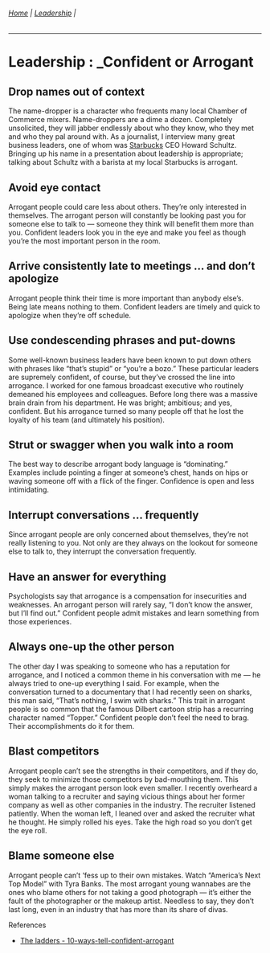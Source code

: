 ###### [Home](https://github.com/RyKaj/Documentation/blob/master/README.md) | [Leadership](https://github.com/RyKaj/Documentation/tree/master/Leadership/README.md) |
------------

# Leadership : \_Confident or Arrogant


## Drop names out of context

The name-dropper is a character who frequents many local Chamber of
Commerce mixers. Name-droppers are a dime a dozen. Completely
unsolicited, they will jabber endlessly about who they know, who they
met and who they pal around with. As a journalist, I interview many
great business leaders, one of whom
was [Starbucks](https://www.theladders.com/company/starbucks-jobs) CEO
Howard Schultz. Bringing up his name in a presentation about leadership
is appropriate; talking about Schultz with a barista at my local
Starbucks is arrogant.

## Avoid eye contact

Arrogant people could care less about others. They’re only interested in
themselves. The arrogant person will constantly be looking past you for
someone else to talk to — someone they think will benefit them more than
you. Confident leaders look you in the eye and make you feel as though
you’re the most important person in the room.

## Arrive consistently late to meetings … and don’t apologize

Arrogant people think their time is more important than anybody else’s.
Being late means nothing to them. Confident leaders are timely and quick
to apologize when they’re off schedule.

## Use condescending phrases and put-downs

Some well-known business leaders have been known to put down others with
phrases like “that’s stupid” or “you’re a bozo.” These particular
leaders are supremely confident, of course, but they’ve crossed the line
into arrogance. I worked for one famous broadcast executive who
routinely demeaned his employees and colleagues. Before long there was a
massive brain drain from his department. He was bright; ambitious; and
yes, confident. But his arrogance turned so many people off that he lost
the loyalty of his team (and ultimately his position).

## Strut or swagger when you walk into a room

The best way to describe arrogant body language is “dominating.”
Examples include pointing a finger at someone’s chest, hands on hips or
waving someone off with a flick of the finger. Confidence is open and
less intimidating.

## Interrupt conversations … frequently

Since arrogant people are only concerned about themselves, they’re not
really listening to you. Not only are they always on the lookout for
someone else to talk to, they interrupt the conversation frequently.

## Have an answer for everything

Psychologists say that arrogance is a compensation for insecurities and
weaknesses. An arrogant person will rarely say, “I don’t know the
answer, but I’ll find out.” Confident people admit mistakes and learn
something from those experiences.

## Always one-up the other person

The other day I was speaking to someone who has a reputation for
arrogance, and I noticed a common theme in his conversation with me — he
always tried to one-up everything I said. For example, when the
conversation turned to a documentary that I had recently seen on sharks,
this man said, “That’s nothing, I swim with sharks.” This trait in
arrogant people is so common that the famous Dilbert cartoon strip has a
recurring character named “Topper.” Confident people don’t feel the need
to brag. Their accomplishments do it for them.

## Blast competitors

Arrogant people can’t see the strengths in their competitors, and if
they do, they seek to minimize those competitors by bad-mouthing them.
This simply makes the arrogant person look even smaller. I recently
overheard a woman talking to a recruiter and saying vicious things about
her former company as well as other companies in the industry. The
recruiter listened patiently. When the woman left, I leaned over and
asked the recruiter what he thought. He simply rolled his eyes. Take the
high road so you don’t get the eye roll.

## Blame someone else

Arrogant people can’t ‘fess up to their own mistakes. Watch “America’s
Next Top Model” with Tyra Banks. The most arrogant young wannabes are
the ones who blame others for not taking a good photograph — it’s either
the fault of the photographer or the makeup artist. Needless to say,
they don’t last long, even in an industry that has more than its share
of divas.


  
References

  - [The ladders - 10-ways-tell-confident-arrogant](https://www.theladders.com/career-advice/10-ways-tell-confident-arrogant)

